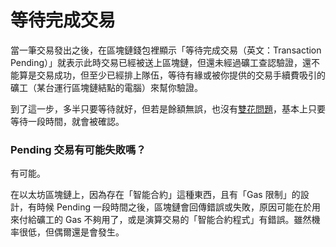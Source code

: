 # 等待完成交易

當一筆交易發出之後，在區塊鏈錢包裡顯示「等待完成交易（英文：Transaction Pending）」就表示此時交易已經被送上區塊鏈，但還未經過礦工查認驗證，還不能算是交易成功，但至少已經排上隊伍，等待有緣或被你提供的交易手續費吸引的礦工（某台運行區塊鏈結點的電腦）來幫你驗證。

到了這一步，多半只要等待就好，但若是餘額無誤，也沒有[雙花問題]()，基本上只要等待一段時間，就會被確認。

### Pending 交易有可能失敗嗎？

有可能。

在以太坊區塊鏈上，因為存在「智能合約」這種東西，且有「Gas 限制」的設計，有時候 Pending 一段時間之後，區塊鏈會回傳錯誤或失敗，原因可能在於用來付給礦工的 Gas 不夠用了，或是演算交易的「智能合約程式」有錯誤。雖然機率很低，但偶爾還是會發生。

